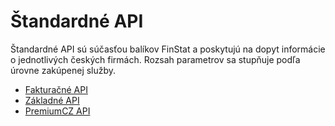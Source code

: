 # Štandardné API

Štandardné API sú súčasťou balíkov FinStat a poskytujú na dopyt informácie o jednotlivých českých firmách. Rozsah parametrov sa stupňuje podľa úrovne zakúpenej služby.

- [Fakturačné API](cz-api/sk/standard/invoice.md)
- [Základné API](cz-api/sk/standard/basic.md)
- [PremiumCZ API](cz-api/sk/standard/premiumCZ.md)